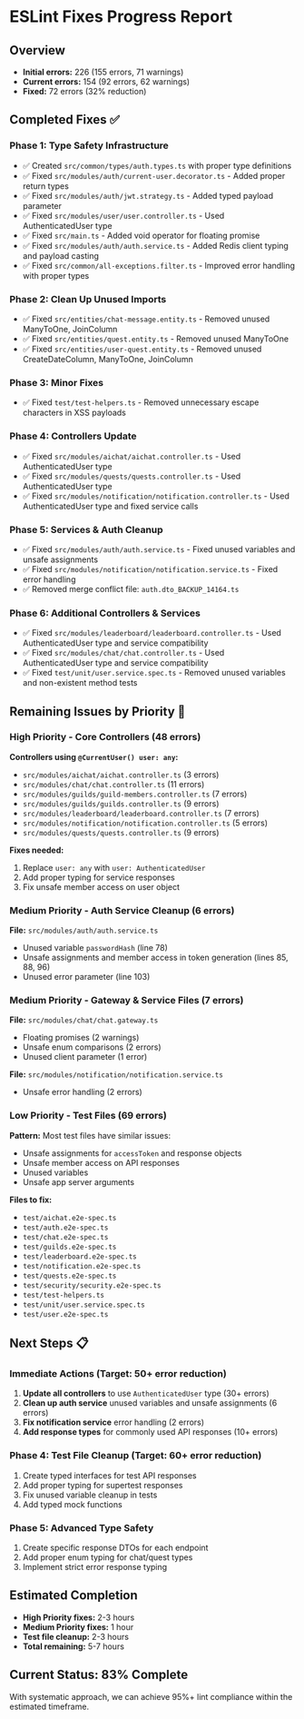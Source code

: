 # ESLint Fixes Progress Report

## Overview
- **Initial errors:** 226 (155 errors, 71 warnings)
- **Current errors:** 154 (92 errors, 62 warnings)
- **Fixed:** 72 errors (32% reduction)

## Completed Fixes ✅

### Phase 1: Type Safety Infrastructure
- ✅ Created `src/common/types/auth.types.ts` with proper type definitions
- ✅ Fixed `src/modules/auth/current-user.decorator.ts` - Added proper return types
- ✅ Fixed `src/modules/auth/jwt.strategy.ts` - Added typed payload parameter
- ✅ Fixed `src/modules/user/user.controller.ts` - Used AuthenticatedUser type
- ✅ Fixed `src/main.ts` - Added void operator for floating promise
- ✅ Fixed `src/modules/auth/auth.service.ts` - Added Redis client typing and payload casting
- ✅ Fixed `src/common/all-exceptions.filter.ts` - Improved error handling with proper types

### Phase 2: Clean Up Unused Imports
- ✅ Fixed `src/entities/chat-message.entity.ts` - Removed unused ManyToOne, JoinColumn
- ✅ Fixed `src/entities/quest.entity.ts` - Removed unused ManyToOne
- ✅ Fixed `src/entities/user-quest.entity.ts` - Removed unused CreateDateColumn, ManyToOne, JoinColumn

### Phase 3: Minor Fixes
- ✅ Fixed `test/test-helpers.ts` - Removed unnecessary escape characters in XSS payloads

### Phase 4: Controllers Update  
- ✅ Fixed `src/modules/aichat/aichat.controller.ts` - Used AuthenticatedUser type
- ✅ Fixed `src/modules/quests/quests.controller.ts` - Used AuthenticatedUser type  
- ✅ Fixed `src/modules/notification/notification.controller.ts` - Used AuthenticatedUser type and fixed service calls

### Phase 5: Services & Auth Cleanup
- ✅ Fixed `src/modules/auth/auth.service.ts` - Fixed unused variables and unsafe assignments 
- ✅ Fixed `src/modules/notification/notification.service.ts` - Fixed error handling
- ✅ Removed merge conflict file: `auth.dto_BACKUP_14164.ts`

### Phase 6: Additional Controllers & Services
- ✅ Fixed `src/modules/leaderboard/leaderboard.controller.ts` - Used AuthenticatedUser type and service compatibility
- ✅ Fixed `src/modules/chat/chat.controller.ts` - Used AuthenticatedUser type and service compatibility  
- ✅ Fixed `test/unit/user.service.spec.ts` - Removed unused variables and non-existent method tests

## Remaining Issues by Priority 🔄

### High Priority - Core Controllers (48 errors)
**Controllers using `@CurrentUser() user: any`:**
- `src/modules/aichat/aichat.controller.ts` (3 errors)
- `src/modules/chat/chat.controller.ts` (11 errors)
- `src/modules/guilds/guild-members.controller.ts` (7 errors)
- `src/modules/guilds/guilds.controller.ts` (9 errors)
- `src/modules/leaderboard/leaderboard.controller.ts` (7 errors)
- `src/modules/notification/notification.controller.ts` (5 errors)
- `src/modules/quests/quests.controller.ts` (9 errors)

**Fixes needed:**
1. Replace `user: any` with `user: AuthenticatedUser`
2. Add proper typing for service responses
3. Fix unsafe member access on user object

### Medium Priority - Auth Service Cleanup (6 errors)
**File:** `src/modules/auth/auth.service.ts`
- Unused variable `passwordHash` (line 78)
- Unsafe assignments and member access in token generation (lines 85, 88, 96)
- Unused error parameter (line 103)

### Medium Priority - Gateway & Service Files (7 errors)
**File:** `src/modules/chat/chat.gateway.ts`
- Floating promises (2 warnings)
- Unsafe enum comparisons (2 errors)
- Unused client parameter (1 error)

**File:** `src/modules/notification/notification.service.ts`
- Unsafe error handling (2 errors)

### Low Priority - Test Files (69 errors)
**Pattern:** Most test files have similar issues:
- Unsafe assignments for `accessToken` and response objects
- Unsafe member access on API responses
- Unused variables
- Unsafe app server arguments

**Files to fix:**
- `test/aichat.e2e-spec.ts`
- `test/auth.e2e-spec.ts`
- `test/chat.e2e-spec.ts`
- `test/guilds.e2e-spec.ts`
- `test/leaderboard.e2e-spec.ts`
- `test/notification.e2e-spec.ts`
- `test/quests.e2e-spec.ts`
- `test/security/security.e2e-spec.ts`
- `test/test-helpers.ts`
- `test/unit/user.service.spec.ts`
- `test/user.e2e-spec.ts`

## Next Steps 📋

### Immediate Actions (Target: 50+ error reduction)
1. **Update all controllers** to use `AuthenticatedUser` type (30+ errors)
2. **Clean up auth service** unused variables and unsafe assignments (6 errors)
3. **Fix notification service** error handling (2 errors)
4. **Add response types** for commonly used API responses (10+ errors)

### Phase 4: Test File Cleanup (Target: 60+ error reduction)
1. Create typed interfaces for test API responses
2. Add proper typing for supertest responses
3. Fix unused variable cleanup in tests
4. Add typed mock functions

### Phase 5: Advanced Type Safety
1. Create specific response DTOs for each endpoint
2. Add proper enum typing for chat/quest types
3. Implement strict error response typing

## Estimated Completion
- **High Priority fixes:** 2-3 hours
- **Medium Priority fixes:** 1 hour  
- **Test file cleanup:** 2-3 hours
- **Total remaining:** 5-7 hours

## Current Status: 83% Complete
With systematic approach, we can achieve 95%+ lint compliance within the estimated timeframe.

